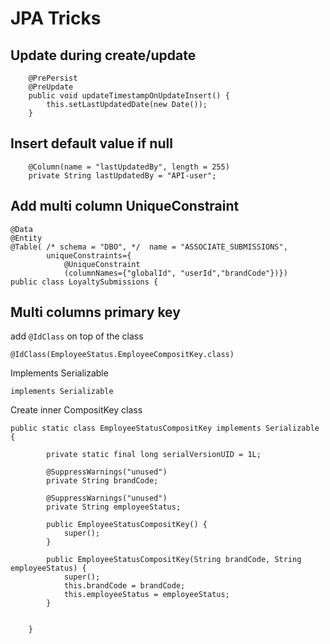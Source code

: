 # JPA Tricks

## Update during create/update
```
	@PrePersist
	@PreUpdate
	public void updateTimestampOnUpdateInsert() {
		this.setLastUpdatedDate(new Date());
	}
```

## Insert default value if null
```
	@Column(name = "lastUpdatedBy", length = 255)
	private String lastUpdatedBy = "API-user";
```

## Add multi column UniqueConstraint
```
@Data
@Entity
@Table( /* schema = "DBO", */  name = "ASSOCIATE_SUBMISSIONS",
		uniqueConstraints={
			@UniqueConstraint
			(columnNames={"globalId", "userId","brandCode"})})
public class LoyaltySubmissions {
```
## Multi columns primary key
add `@IdClass` on top of the class
```
@IdClass(EmployeeStatus.EmployeeCompositKey.class)
```
Implements Serializable
```
implements Serializable
```
Create inner CompositKey class
```
public static class EmployeeStatusCompositKey implements Serializable {

    	private static final long serialVersionUID = 1L;
    	
    	@SuppressWarnings("unused")
		private String brandCode;
    	
    	@SuppressWarnings("unused")
		private String employeeStatus;

		public EmployeeStatusCompositKey() {
			super();
		}

		public EmployeeStatusCompositKey(String brandCode, String employeeStatus) {
			super();
			this.brandCode = brandCode;
			this.employeeStatus = employeeStatus;
		}
    	
    	
	}
```

